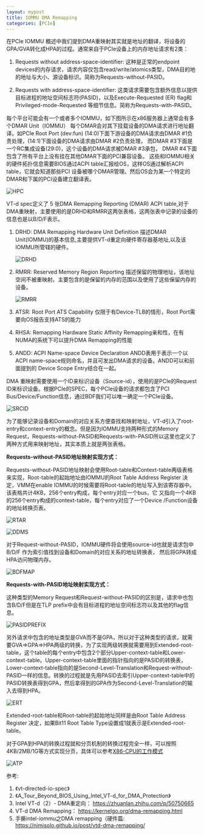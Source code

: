 ```yaml
---
layout: mypost
title: IOMMU DMA Remapping
categories: [PCIe]
---
```


在PCIe IOMMU 概述中我们提到DMA重映射其实就是地址的翻译，将设备的GPA/GVA转化成HPA的过程。通常来自于PCIe设备上的内存地址请求有2类：

1. Requests without address-space-identifier: 这种是正常的endpoint devices的内存请求，请求内容仅包含read/write/atomics类型，DMA目的地的地址与大小、源设备标识。简称为Requests-without-PASID。

2. Requests with address-space-identifier: 这类请求需要包含额外信息以提供目标进程的地址空间标志符(PASID)，以及Execute-Requested (ER) flag和 Privileged-mode-Requested 等细节信息。简称为Requests-with-PASID。

每个平台可能会有一个或者多个IOMMU，如下图所示在x86服务器上通常会有多个DMAR Unit（IOMMU） 每个DMAR会对其下挂载设备的DMA请求进行地址翻译。如PCIe Root Port (dev:fun) (14:0)下面下游设备的DMA请求由DMAR #1负责处理，(14:1)下面设备的DMA请求由DMAR #2负责处理， 而DMAR #3下面是一个RC集成设备(29:0)，这个设备的DMA请求被DMAR #3承包， DMAR #4下面包含了所有平台上没有挂在其他DMAR下面的PCI兼容设备。 这些和IOMMU相关的硬件拓扑信息需要BIOS通过ACPI table汇报给OS，这样OS通过解析ACPI table，它就会知道那些PCI 设备被哪个DMAR管理。然后OS会为某一个特定的DMAR和下属的PCI设备建立翻译表。

![HPC](HPC.png)

VT-d spec定义了 5 张DMA Remapping Reporting (DMAR) ACPI table,对于DMA重映射，主要使用的是DRHD和RMRR这两张表格，这两张表中记录的设备的信息也是以B/D/F表示。

1. DRHD: DMA Remapping Hardware Unit Definition 描述DMAR Unit(IOMMU)的基本信息,主要提供VT-d重定向硬件寄存器基地址,以及该IOMMU所管辖的硬件。

	![DRHD](DRHD.png)

2. RMRR: Reserved Memory Region Reporting 描述保留的物理地址，该地址空间不被重映射。主要包含的是保留的内存的范围以及使用了这些保留内存的设备。

	![RMRR](RMRR.png)

3. ATSR: Root Port ATS Capability 仅限于有Device-TLB的情形，Root Port需要向OS报告支持ATS的能力

4. RHSA: Remapping Hardware Static Affinity Remapping亲和性，在有NUMA的系统下可以提升DMA Remapping的性能

5. ANDD: ACPI Name-space Device Declaration ANDD表用于表示一个以ACPI name-space规则命名，并且可发出DMA请求的设备。ANDD可以和前面提到的
Device Scope Entry结合在一起。

DMA 重映射需要使用一个ID来标识设备（Source-id），使用的是PCIe的Request ID来标识设备。根据PCIe的SPEC，每个PCIe设备的请求都包含了PCI Bus/Device/Function信息，通过BDF我们可以唯一确定一个PCIe设备。

![SRCID](SRCID.png)

为了能够记录设备和Domain的对应关系方便查找和映射地址，VT-d引入了root-entry和context-entry的概念。但是因为IOMMU支持两种形式的Memory Request，Requests-without-PASID和Requests-with-PASID所以这里也定义了两种方式用来映射地址，其实本质上就是两张表格。

**Requests-without-PASID地址映射实现方式：**

Requests-without-PASID地址映射会使用Root-table和Context-table两级表格来实现，Root-table的起始地址由IOMMU的Root Table Address Register 决定，VMM在enable IOMMU的时候需要将Root-table的地址写入到该寄存器中。该表格共计4KB，256个entry构成，每个entry对应一个bus，它 又指向一个4KB的256个entry构成的context-table，每个entry对应了一个Device /Function设备的地址转换页表。

![RTAR](RTAR.png)

![DDMS](DDMS.png)

对于Request-without-PASID，IOMMU硬件将会使用source-id也就是请求包中 B/D/F 作为索引值找到设备和Domain的对应关系的地址转换表，
然后将GPA转成HPA访问物理内存。

![BDFMAP](BDFMAP.png)

**Requests-with-PASID地址映射实现方式：**

这种类型的Memory Request和Request-without-PASID的区别是，请求中也包含B/D/F但是在TLP prefix中会有目标进程的地址空间标志符以及其他的flag信息。

![PASIDPREFIX](PASIDPREFIX.png)

另外请求中包含的地址类型是GVA而不是GPA，所以对于这种类型的请求，就需要GVA=>GPA=>HPA两级的转换，为了实现两级转换就需要用到Extended-root-table，这个table的每个entry中包含2个部分Upper-context-table和Lower-context-table。Upper-context-table里面的指针指向的是PASID的转换表，Lower-context-table指向的是Second-Level-Translation和Request-without-PASID一样的信息。转换的过程就是先用PASID去索引Upper-context-table中的PASID转换表得到GPA，然后拿得到的GPA作为Second-Level-Translation的输入去得到HPA。

![ERT](ERT.png)

Extended-root-table和Root-table的起始地址同样是由Root Table Address Register 决定，如果Bit11 Root Table Type设置成1就表示是Extended-root-table。

对于GPA到HPA的转换过程就和分页机制的转换过程完全一样，可以按照4KB/2MB/1G等方式实现分页，具体可以参考[X86-CPU的工作模式](https://peterhu.github.io/posts/2020/11/17/X86-CPU%E7%9A%84%E5%B7%A5%E4%BD%9C%E6%A8%A1%E5%BC%8F.html)

![ATP](ATP.png)

参考:
1. 《vt-directed-io-spec》
2. 《A_Tour_Beyond_BIOS_Using_Intel_VT-d_for_DMA_Protection》
3. Intel VT-d（2）- DMA重定向： https://zhuanlan.zhihu.com/p/50750665
4. VT-d DMA Remapping： https://kernelgo.org/dma-remapping.html
5. 手撕intel-iommu之DMA remapping（硬件篇: https://nimisolo.github.io/post/vtd-dma-remapping/
